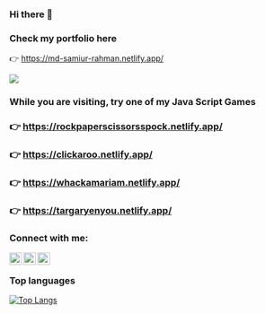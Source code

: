 ### Hi there 👋

### Check my portfolio here

👉 https://md-samiur-rahman.netlify.app/

![](https://komarev.com/ghpvc/?username=scottishsummer98&label=PROFILE+VIEWS)

### While you are visiting, try one of my Java Script Games
### 👉 https://rockpaperscissorsspock.netlify.app/ <br/> 
### 👉 https://clickaroo.netlify.app/ <br/>
### 👉 https://whackamariam.netlify.app/ <br/>
### 👉 https://targaryenyou.netlify.app/ <br/>

### Connect with me:

[<img align="left" alt="linkedinsvg" width="22px" text_color="white" src="https://upload.wikimedia.org/wikipedia/commons/8/81/LinkedIn_icon.svg" />][linkedin] [<img align="left" alt="facebooksvg" width="22px" text_color="white" src="https://upload.wikimedia.org/wikipedia/commons/1/1b/Facebook_icon.svg" />][facebook] [<img align="left" alt="twittersvg" width="22px" text_color="white" src="https://upload.wikimedia.org/wikipedia/commons/4/4f/Twitter-logo.svg" />][twitter]

<br />

### Top languages

[![Top Langs](https://github-readme-stats.vercel.app/api/top-langs/?username=scottishsummer98&langs_count=20&layout=compact&bg_color=000000&text_color=feff89&show_icons=true&title_color=black&icon_color=white)](https://github.com/scottishsummer98)

[linkedin]: https://www.linkedin.com/in/scottishsummer/
[facebook]: https://www.facebook.com/
[twitter]: https://twitter.com/
